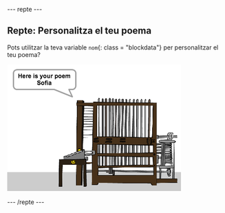 \--- repte \---

## Repte: Personalitza el teu poema

Pots utilitzar la teva variable `nom`{: class = "blockdata"} per personalitzar el teu poema?

![captura de pantalla](images/poetry-name-comp.png)

\--- /repte \---